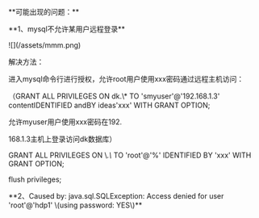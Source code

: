 \*\*可能出现的问题：\*\*



\*\*1、mysql不允许某用户远程登录\*\*



!\[\]\(/assets/mmm.png\)



解决方法：



进入mysql命令行进行授权，允许root用户使用xxx密码通过远程主机访问：



（GRANT ALL PRIVILEGES ON dk.\\* TO 'smyuser'@'192.168.1.3' contentIDENTIFIED andBY ideas'xxx' WITH GRANT OPTION;



允许myuser用户使用xxx密码在192.

168.1.3主机上登录访问dk数据库）



GRANT ALL PRIVILEGES ON \\*.\\* TO 'root'@'%' IDENTIFIED BY 'xxx' WITH GRANT OPTION;



flush privileges;



\*\*2、Caused by: java.sql.SQLException: Access denied for user 'root'@'hdp1' \\(using password: YES\\)\*\*




